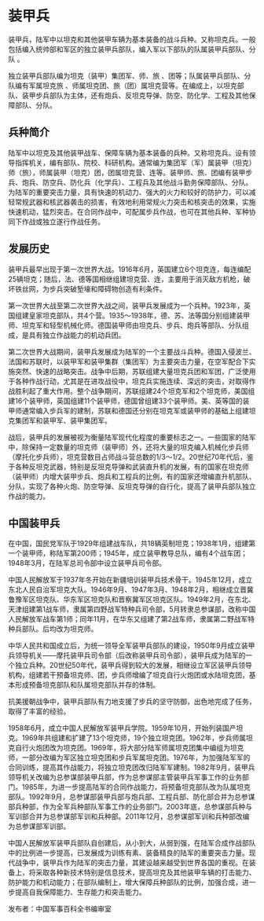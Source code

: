 # 装甲兵

装甲兵，陆军中以坦克和其他装甲车辆为基本装备的战斗兵种。又称坦克兵。一般包括编入统帅部和军区的独立装甲兵部队，编入军以下部队的队属装甲兵部队、分队 。

独立装甲兵部队编为坦克（装甲）集团军、师、旅 、团等；队属装甲兵部队、分队编有军属坦克旅 、师属坦克团、旅（团）属坦克营等。在编成上，以坦克部队、装甲步兵部队为主体，还有炮兵、反坦克导弹、防空、防化学、工程及其他保障部队、分队。

## 兵种简介

陆军中以坦克及其他装甲战车、保障车辆为基本装备的兵种。又称坦克兵。设有领导指挥机关，编有部队、院校、科研机构。通常编为集团军（军）属装甲（坦克）师（旅），师属装甲（坦克）团，团属坦克营、连等。装甲师、旅、团编有装甲步兵、炮兵、防空兵、防化兵（化学兵）、工程兵及其他战斗勤务保障部队、分队。为陆军的重要突击力量，具有快速的机动力、强大的火力和较好的防护力，可以减轻常规武器和核武器袭击的损害，有效地利用常规火力突击和核突击的效果，实施快速机动，猛烈突击。在合同作战中，可配属步兵作战，也可在其他兵种、军种协同下作战或独立遂行作战任务。

## 发展历史

装甲兵最早出现于第一次世界大战。1916年6月，英国建立6个坦克连，每连编配25辆坦克；随后，法、德等国相继组建坦克营、连，主要用于消灭敌方机枪，破坏铁丝网，为步兵突破堑壕和障碍物创造有利条件。

第一次世界大战至第二次世界大战之间，装甲兵发展成为一个兵种。1923年，英国组建皇家坦克部队，共4个营。1935～1938年，德、苏、法等国分别组建装甲师、坦克军和轻型机械化师。德国装甲师由坦克兵、步兵、炮兵等部队、分队组成，是具有独立作战能力的机动兵团。

第二次世界大战期间，装甲兵发展成为陆军的一个主要战斗兵种。德国入侵波兰、法国和苏联时，以装甲军和装甲集群（集团军）为主要突击力量，在空军配合下实施突然、快速的战略突击。战争中后期，苏联组建大量坦克兵团和军团，广泛使用于各种作战行动，尤其是在进攻战役中，坦克兵实施连续、深远的突击，对取得作战胜利起了重大作用。整个战争期间，苏联组建24个坦克军和2个坦克师，美国组建16个装甲师，英国组建11个装甲师，德国曾组建33个装甲师。美、英等国的装甲师通常编入步兵军的建制，苏联和德国还分别在坦克军或装甲师的基础上组建坦克集团军和装甲军、装甲集团军。

战后，装甲兵的发展被视为衡量陆军现代化程度的重要标志之一。一些国家的陆军中，除保持一定数量的坦克师（装甲师）外，还将大量的坦克编入机械化步兵师（摩托化步兵师），坦克营数目占师战斗营总数的1/3～1/2。20世纪70年代后，鉴于各种反坦克武器，特别是反坦克导弹和武装直升机的发展，有的国家在坦克师（装甲师）内增大装甲步兵、炮兵和工程兵的比例，有的国家还增编直升机部队、分队，实现了各种火炮、防空导弹、反坦克导弹的自行化，提高了装甲兵部队独立作战的能力。

## 中国装甲兵

在中国，国民党军队于1929年组建战车队，共18辆英制坦克；1938年1月，组建第一个装甲师，称陆军第200师；1945年，成立装甲教导总队，编有4个战车团；1948年3月，在陆军总司令部中设立装甲兵司令部。

中国人民解放军于1937年冬开始在新疆培训装甲兵技术骨干。1945年12月，成立东北人民自治军坦克大队。1946年9月、1947年3月、1948年2月，相继成立晋冀鲁豫军区坦克队、华东军区坦克队和晋察冀军区坦克区队。1949年2月，在东北、天津组建第1战车师，隶属第四野战军特种兵司令部，5月转隶总参谋部，改称中国人民解放军战车第1师；同年11月，在华东又组建了第2战车师，隶属第二野战军特种兵部队。后均改为坦克师。

中华人民共和国成立后，为统一领导全军装甲兵部队的建设，1950年9月成立装甲兵领导机关――摩托装甲兵司令部（后改称装甲兵司令部），装甲兵成为陆军的一个独立兵种。20世纪50年代，装甲兵得到较大的发展，相继设立军区装甲兵领导机构，组建若干预备坦克师、团，步兵师增编了坦克自行火炮团或水陆坦克团，基本形成预备坦克部队和队属坦克部队并存的体制。

抗美援朝战争中，装甲兵部队有力地支援了步兵的坚守防御，出色地完成了任务，取得了丰富的经验。

1958年6月，成立中国人民解放军装甲兵学院。1959年10月，开始列装国产坦克。1969年共组建和扩建了13个坦克师，19个独立坦克团。1962年，步兵师属坦克自行火炮团改为坦克团。1969年，将大部分陆军师属坦克团集中编组为坦克师，一部分改编为军区独立坦克团和步兵军属坦克团。1976年，为加强陆军军的合同训练，提高其作战能力，将独立坦克团改归陆军军建制。1982年9月，装甲兵领导机关改编为总参谋部装甲兵部，作为总参谋部主管装甲兵军事工作的业务部门。1985年，为进一步提高陆军的合同作战能力，将预备坦克部队改为队属坦克部队。1992年9月，总参谋部装甲兵部与炮兵部、工程兵部、防化部合并为总参谋部兵种部，作为全军兵种部队军事工作的业务部门。2003年底，总参谋部兵种与军训部合并为总参谋部军训和兵种部。2011年12月，总参谋部军训和兵种部改编为总参谋部军训部。

中国人民解放军装甲兵部队自创建后，从小到大，从弱到强，在陆军合成作战部队中的比例进一步提高，已发展成为训练有素、装备精良的陆军的重要突击力量。现代战争中，装甲兵作为陆军的突击力量，其建设越来越受到世界各国的重视。在装备上，将采取各种新技术特别是信息技术，提高坦克及其他装甲车辆的打击能力、防护能力和机动能力；在部队编制上，增大保障兵种部队的比例，加强合成，进一步提高自我保障能力、生存能力和突击能力。

发布者：中国军事百科全书编审室